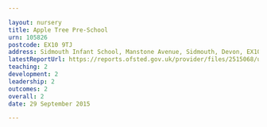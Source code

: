 ```yaml
---

layout: nursery
title: Apple Tree Pre-School
urn: 105826
postcode: EX10 9TJ
address: Sidmouth Infant School, Manstone Avenue, Sidmouth, Devon, EX10 9TJ
latestReportUrl: https://reports.ofsted.gov.uk/provider/files/2515068/urn/105826.pdf
teaching: 2
development: 2
leadership: 2
outcomes: 2
overall: 2
date: 29 September 2015

---
```

